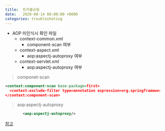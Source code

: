```yaml
---
title:  트러블슈팅
date:   2020-08-14 00:00:00 +0000
categories: troubleshoting
---
```


+ AOP 미인식시 확인 파일
	+ context-common.xml
		+ component-scan 여부
	+ context-aspect.xml
		+ aop:aspectj-autoproxy 여부
	+ context-servlet.xml
		+ aop:aspectj-autoproxy 여부

> componet-scan


```xml
<context:component-scan base-package=first>
  <context:exclude-filter type=annotation expression=org.springframework.stereotype.Controller/> 
</context:component-scan>

```
     
> aop:aspectj-autoproxy


```xml
    	<aop:aspectj-autoproxy/>	
```

[참고](https://addio3305.tistory.com/86)
